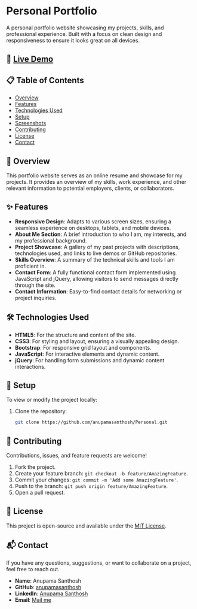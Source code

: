 # Personal Portfolio

A personal portfolio website showcasing my projects, skills, and professional experience. Built with a focus on clean design and responsiveness to ensure it looks great on all devices.

## 🚀 [Live Demo](https://anupamasanthosh.github.io/Personal/)

## 📋 Table of Contents

- [Overview](#overview)
- [Features](#features)
- [Technologies Used](#technologies-used)
- [Setup](#setup)
- [Screenshots](#screenshots)
- [Contributing](#contributing)
- [License](#license)
- [Contact](#contact)

## 📖 Overview

This portfolio website serves as an online resume and showcase for my projects. It provides an overview of my skills, work experience, and other relevant information to potential employers, clients, or collaborators.

## ✨ Features

- **Responsive Design**: Adapts to various screen sizes, ensuring a seamless experience on desktops, tablets, and mobile devices.
- **About Me Section**: A brief introduction to who I am, my interests, and my professional background.
- **Project Showcase**: A gallery of my past projects with descriptions, technologies used, and links to live demos or GitHub repositories.
- **Skills Overview**: A summary of the technical skills and tools I am proficient in.
- **Contact Form**: A fully functional contact form implemented using JavaScript and jQuery, allowing visitors to send messages directly through the site.
- **Contact Information**: Easy-to-find contact details for networking or project inquiries.

## 🛠️ Technologies Used

- **HTML5**: For the structure and content of the site.
- **CSS3**: For styling and layout, ensuring a visually appealing design.
- **Bootstrap**: For responsive grid layout and components.
- **JavaScript**: For interactive elements and dynamic content.
- **jQuery**: For handling form submissions and dynamic content interactions.

## 🔧 Setup

To view or modify the project locally:

1. Clone the repository:
   ```bash
   git clone https://github.com/anupamasanthosh/Personal.git

## 🤝 Contributing

Contributions, issues, and feature requests are welcome!

1. Fork the project.
2. Create your feature branch: `git checkout -b feature/AmazingFeature`.
3. Commit your changes: `git commit -m 'Add some AmazingFeature'`.
4. Push to the branch: `git push origin feature/AmazingFeature`.
5. Open a pull request.

## 📄 License

This project is open-source and available under the [MIT License](LICENSE).

## 📬 Contact

If you have any questions, suggestions, or want to collaborate on a project, feel free to reach out.

- **Name**: Anupama Santhosh
- **GitHub**: [anupamasanthosh](https://github.com/anupamasanthosh)
- **LinkedIn**: [Anupama Santhosh](https://www.linkedin.com/in/anupama-k-bb5b03219/)
- **Email**: [Mail me](mailto:anupamasanthosh730@gmail.com)
